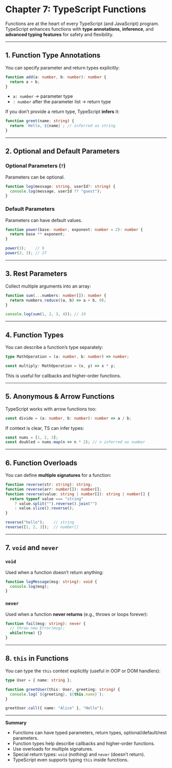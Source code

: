 # Chapter 7: TypeScript Functions

Functions are at the heart of every TypeScript (and JavaScript) program. TypeScript enhances functions with **type annotations**, **inference**, and **advanced typing features** for safety and flexibility.

---

## 1. Function Type Annotations

You can specify parameter and return types explicitly:

```ts
function add(a: number, b: number): number {
  return a + b;
}
```

* `a: number` → parameter type
* `: number` after the parameter list → return type

If you don’t provide a return type, TypeScript **infers** it:

```ts
function greet(name: string) {
  return `Hello, ${name}`; // inferred as string
}
```

---

## 2. Optional and Default Parameters

### Optional Parameters (`?`)

Parameters can be optional.

```ts
function log(message: string, userId?: string) {
  console.log(message, userId ?? "guest");
}
```

### Default Parameters

Parameters can have default values.

```ts
function power(base: number, exponent: number = 2): number {
  return base ** exponent;
}

power(3);    // 9
power(3, 3); // 27
```

---

## 3. Rest Parameters

Collect multiple arguments into an array:

```ts
function sum(...numbers: number[]): number {
  return numbers.reduce((a, b) => a + b, 0);
}

console.log(sum(1, 2, 3, 4)); // 10
```

---

## 4. Function Types

You can describe a function’s type separately:

```ts
type MathOperation = (a: number, b: number) => number;

const multiply: MathOperation = (x, y) => x * y;
```

This is useful for callbacks and higher-order functions.

---

## 5. Anonymous & Arrow Functions

TypeScript works with arrow functions too:

```ts
const divide = (a: number, b: number): number => a / b;
```

If context is clear, TS can infer types:

```ts
const nums = [1, 2, 3];
const doubled = nums.map(n => n * 2); // n inferred as number
```

---

## 6. Function Overloads

You can define **multiple signatures** for a function:

```ts
function reverse(str: string): string;
function reverse(arr: number[]): number[];
function reverse(value: string | number[]): string | number[] {
  return typeof value === "string" 
    ? value.split("").reverse().join("")
    : value.slice().reverse();
}

reverse("hello");    // string
reverse([1, 2, 3]);  // number[]
```

---

## 7. `void` and `never`

### `void`

Used when a function doesn’t return anything:

```ts
function logMessage(msg: string): void {
  console.log(msg);
}
```

### `never`

Used when a function **never returns** (e.g., throws or loops forever):

```ts
function fail(msg: string): never {
  // throw new Error(msg);
  while(true) {}
}
```

---

## 8. `this` in Functions

You can type the `this` context explicitly (useful in OOP or DOM handlers):

```ts
type User = { name: string };

function greetUser(this: User, greeting: string) {
  console.log(`${greeting}, ${this.name}`);
}

greetUser.call({ name: "Alice" }, "Hello");
```

---

**Summary**

* Functions can have typed parameters, return types, optional/default/rest parameters.
* Function types help describe callbacks and higher-order functions.
* Use overloads for multiple signatures.
* Special return types: `void` (nothing) and `never` (doesn’t return).
* TypeScript even supports typing `this` inside functions.
